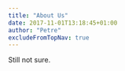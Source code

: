 ```yaml
---
title: "About Us"
date: 2017-11-01T13:18:45+01:00
author: "Petre"
excludeFromTopNav: true
---
```

Still not sure.

